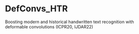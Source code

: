 # DefConvs_HTR
Boosting modern and historical handwritten text recognition with deformable convolutions (ICPR20, IJDAR22)
